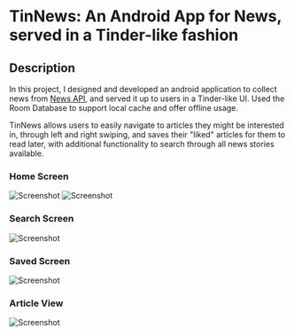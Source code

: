 # TinNews: An Android App for News, served in a Tinder-like fashion

## Description

In this project, I designed and developed an android application to collect news from [News API](https://newsapi.org), and served it up to users in a Tinder-like UI. Used the Room Database to support local cache and offer offline usage.

TinNews allows users to easily navigate to articles they might be interested in, through left and right swiping, and saves their "liked" articles for them to read later, with additional functionality to search through all news stories available.

### Home Screen 

![Screenshot](https://github.com/ViennaZhang/TinNews/blob/master/screenshots/TinNews-Home.png?raw=true)
![Screenshot](https://github.com/ViennaZhang/TinNews/blob/master/screenshots/TinNews-Home-Swipe.png?raw=true)

### Search Screen 

![Screenshot](https://github.com/ViennaZhang/TinNews/blob/master/screenshots/TinNews-Search.png?raw=true)

### Saved Screen 

![Screenshot](https://github.com/ViennaZhang/TinNews/blob/master/screenshots/TinNews-Saved.png?raw=true)

### Article View 

![Screenshot](https://github.com/ViennaZhang/TinNews/blob/master/screenshots/TinNews-Article.png?raw=true)


